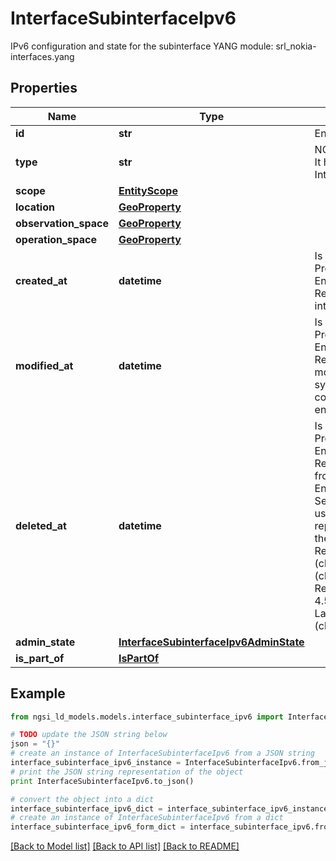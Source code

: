 # InterfaceSubinterfaceIpv6

IPv6 configuration and state for the subinterface  YANG module: srl_nokia-interfaces.yang 

## Properties

Name | Type | Description | Notes
------------ | ------------- | ------------- | -------------
**id** | **str** | Entity id.  | [optional] 
**type** | **str** | NGSI-LD Entity identifier. It has to be InterfaceSubinterfaceIpv6. | [default to 'InterfaceSubinterfaceIpv6']
**scope** | [**EntityScope**](EntityScope.md) |  | [optional] 
**location** | [**GeoProperty**](GeoProperty.md) |  | [optional] 
**observation_space** | [**GeoProperty**](GeoProperty.md) |  | [optional] 
**operation_space** | [**GeoProperty**](GeoProperty.md) |  | [optional] 
**created_at** | **datetime** | Is defined as the temporal Property at which the Entity, Property or Relationship was entered into an NGSI-LD system.  | [optional] [readonly] 
**modified_at** | **datetime** | Is defined as the temporal Property at which the Entity, Property or Relationship was last modified in an NGSI-LD system, e.g. in order to correct a previously entered incorrect value.  | [optional] [readonly] 
**deleted_at** | **datetime** | Is defined as the temporal Property at which the Entity, Property or Relationship was deleted from an NGSI-LD system.  Entity deletion timestamp. See clause 4.8 It is only used in notifications reporting deletions and in the Temporal Representation of Entities (clause 4.5.6), Properties (clause 4.5.7), Relationships (clause 4.5.8) and LanguageProperties (clause 5.2.32).  | [optional] [readonly] 
**admin_state** | [**InterfaceSubinterfaceIpv6AdminState**](InterfaceSubinterfaceIpv6AdminState.md) |  | [optional] 
**is_part_of** | [**IsPartOf**](IsPartOf.md) |  | 

## Example

```python
from ngsi_ld_models.models.interface_subinterface_ipv6 import InterfaceSubinterfaceIpv6

# TODO update the JSON string below
json = "{}"
# create an instance of InterfaceSubinterfaceIpv6 from a JSON string
interface_subinterface_ipv6_instance = InterfaceSubinterfaceIpv6.from_json(json)
# print the JSON string representation of the object
print InterfaceSubinterfaceIpv6.to_json()

# convert the object into a dict
interface_subinterface_ipv6_dict = interface_subinterface_ipv6_instance.to_dict()
# create an instance of InterfaceSubinterfaceIpv6 from a dict
interface_subinterface_ipv6_form_dict = interface_subinterface_ipv6.from_dict(interface_subinterface_ipv6_dict)
```
[[Back to Model list]](../README.md#documentation-for-models) [[Back to API list]](../README.md#documentation-for-api-endpoints) [[Back to README]](../README.md)


